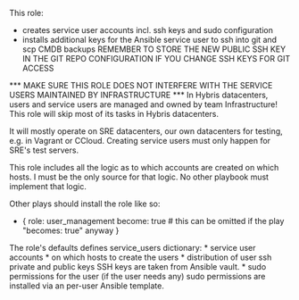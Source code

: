 This role:
* creates service user accounts incl. ssh keys and sudo configuration
* installs additional keys for the Ansible service user to ssh into git and scp CMDB backups
  REMEMBER TO STORE THE NEW PUBLIC SSH KEY IN THE GIT REPO CONFIGURATION IF YOU CHANGE SSH KEYS FOR GIT ACCESS

*** MAKE SURE THIS ROLE DOES NOT INTERFERE WITH THE SERVICE USERS MAINTAINED BY INFRASTRUCTURE ***
In Hybris datacenters, users and service users are managed and owned by team Infrastructure!
This role will skip most of its tasks in Hybris datacenters.

It will mostly operate on SRE datacenters, our own datacenters for testing, e.g. in Vagrant or CCloud.
Creating service users must only happen for SRE's test servers.


This role includes all the logic as to which accounts are created on which hosts.
I must be the only source for that logic.
No other playbook must implement that logic.

Other plays should install the role like so:
   - {
        role: user_management
        become: true     # this can be omitted if the play "becomes: true" anyway
     }

The role's defaults defines service_users dictionary:
    * service user accounts
    * on which hosts to create the users
    * distribution of user ssh private and public keys
      SSH keys are taken from Ansible vault.
    * sudo permissions for the user (if the user needs any)
      sudo permissions are installed via an per-user Ansible template.


